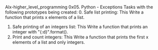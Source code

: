 Alx-higher_level_programming
0x05. Python - Exceptions Tasks with the following prototypes
being created:
0. Safe list printing: This Write a function that prints x elements of a list.
1. Safe printing of an integers list: This Write a function that prints an integer with "{:d}".format().
2. Print and count integers: This Write a function that prints the first x elements of a list and only integers.
